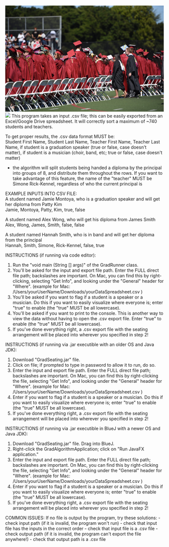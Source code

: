 ![Alt text](https://github.com/novalegra/graduation-seating/blob/master/RAM_1036.jpg "Graduation using the graduation-seating algorithm")<img src="image" width="40%">
This program takes an input .csv file; this can be easily exported from an Excel/Google Drive spreadsheet.
It will correctly sort a maximum of ~740 students and teachers.

To get proper results, the .csv data format MUST be:               
Student First Name, Student Last Name, Teacher First Name, Teacher Last Name, if student is a graduation speaker (true or false, case doesn't matter), if student is a musician (choir, band, etc; true or false, case doesn't matter)                                                                               
* the algorithm will split students being handed a diploma by the principal into groups of 8, and distribute them throughout the rows. If you want to take advantage of this feature, the name of the "teacher" MUST be Simone Rick-Kennel, regardless of who the current principal is
                                                                                        
EXAMPLE INPUTS INTO CSV FILE:                                                                                  
A student named Jamie Montoya, who is a graduation speaker and will get her diploma from Patty Kim                                                                                  
Jamie, Montoya, Patty, Kim, true,  false                                                                                       

A student named Alex Wong, who will get his diploma from James Smith                                                                                 
Alex,  Wong,    James,   Smith,  false, false  

A student named Hannah Smith, who is in band and will get her diploma from the principal                                                                                
Hannah,  Smith,   Simone,   Rick-Kennel,  false, true

INSTRUCTIONS (if running via code editor):
  1. Run the "void main (String [] args)" of the GradRunner class.
  2. You'll be asked for the input and export file path. Enter the FULL direct file path; backslashes are important. On Mac, you can find this by right-clicking, selecting "Get Info", and looking under the "General" header for "Where".
        (example for Mac: /Users/yourUserName/Downloads/yourDataSpreadsheet.csv )
  3. You'll be asked if you want to flag if a student is a speaker or a musician. Do this if you want to easily visualize where everyone is; enter "true" to enable (the "true" MUST be all lowercase).
  4. You'll be asked if you want to print to the console. This is another way to view the data without having to open the .csv export file. Enter "true" to enable (the "true" MUST be all lowercase).
  5. If you've done everything right, a .csv export file with the seating arrangement will be placed into wherever you specified in step 2!

INSTRUCTIONS (if running via .jar executible with an older OS and Java JDK):
  1. Download "GradSeating.jar" file. 
  2. Click on file; if prompted to type in password to allow it to run, do so.
  3. Enter the input and export file path. Enter the FULL direct file path; backslashes are important. On Mac, you can find this by right-clicking the file, selecting "Get Info", and looking under the "General" header for "Where".
        (example for Mac: /Users/yourUserName/Downloads/yourDataSpreadsheet.csv )
  4. Enter if you want to flag if a student is a speaker or a musician. Do this if you want to easily visualize where everyone is; enter "true" to enable (the "true" MUST be all lowercase).
  5. If you've done everything right, a .csv export file with the seating arrangement will be placed into wherever you specified in step 2!

INSTRUCTIONS (if running via .jar executible in BlueJ with a newer OS and Java JDK):
  1. Download "GradSeating.jar" file. Drag into BlueJ.
  2. Right-click the GradAlgorithmApplication; click on "Run JavaFX application."
  3. Enter the input and export file path. Enter the FULL direct file path; backslashes are important. On Mac, you can find this by right-clicking the file, selecting "Get Info", and looking under the "General" header for "Where".
        (example for Mac: /Users/yourUserName/Downloads/yourDataSpreadsheet.csv )
  4. Enter if you want to flag if a student is a speaker or a musician. Do this if you want to easily visualize where everyone is; enter "true" to enable (the "true" MUST be all lowercase).
  5. If you've done everything right, a .csv export file with the seating arrangement will be placed into wherever you specified in step 2!


COMMON ISSUES:
  If no file is output by the program, try these solutions:
    - check input path (if it is invalid, the program won't run)
    - check that input file has the inputs in the correct order
    - check that input file is a .csv file
    - check output path (if it is invalid, the program can't export the file anywhere!)
    - check that output path is a .csv file
